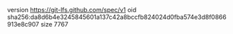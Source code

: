 version https://git-lfs.github.com/spec/v1
oid sha256:da8d6b4e3245845601a137c42a8bccfb824024d0fba574e3d8f0866913e8c907
size 7767
